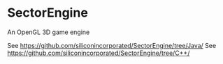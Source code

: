 # SectorEngine
An OpenGL 3D game engine

See https://github.com/siliconincorporated/SectorEngine/tree/Java/
See https://github.com/siliconincorporated/SectorEngine/tree/C++/
